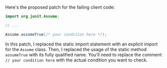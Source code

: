 Here's the proposed patch for the failing client code:
```java
import org.junit.Assume;

// ...

Assume.assumeTrue(/* your condition here */);
```
In this patch, I replaced the static import statement with an explicit import for the `Assume` class. Then, I replaced the usage of the static method `assumeTrue` with its fully qualified name. You'll need to replace the comment `// your condition here` with the actual condition you want to check.